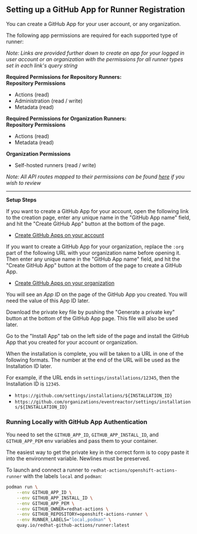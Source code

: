 ## Setting up a GitHub App for Runner Registration

You can create a GitHub App for your user account, or any organization.

The following app permissions are required for each supported type of runner:

_Note: Links are provided further down to create an app for your logged in user account or an organization with the permissions for all runner types set in each link's query string_

**Required Permissions for Repository Runners:**<br />
**Repository Permissions**

* Actions (read)
* Administration (read / write)
* Metadata (read)

**Required Permissions for Organization Runners:**<br />
**Repository Permissions**

* Actions (read)
* Metadata (read)

**Organization Permissions**
* Self-hosted runners (read / write)


_Note: All API routes mapped to their permissions can be found [here](https://docs.github.com/en/rest/reference/permissions-required-for-github-apps) if you wish to review_

---

**Setup Steps**

If you want to create a GitHub App for your account, open the following link to the creation page, enter any unique name in the "GitHub App name" field, and hit the "Create GitHub App" button at the bottom of the page.

<!-- markdown-link-check-disable-next-line -->
- [Create GitHub Apps on your account](https://github.com/settings/apps/new?url=https://github.com/redhat-actions/openshift-actions-runners&webhook_active=false&public=false&administration=write&actions=read)

If you want to create a GitHub App for your organization, replace the `:org` part of the following URL with your organization name before opening it. Then enter any unique name in the "GitHub App name" field, and hit the "Create GitHub App" button at the bottom of the page to create a GitHub App.

<!-- markdown-link-check-disable-next-line -->
- [Create GitHub Apps on your organization](https://github.com/organizations/:org/settings/apps/new?url=https://github.com/redhat-actions/openshift-actions-runners&webhook_active=false&public=false&administration=write&organization_self_hosted_runners=write&actions=read)

You will see an *App ID* on the page of the GitHub App you created. You will need the value of this App ID later.

Download the private key file by pushing the "Generate a private key" button at the bottom of the GitHub App page. This file will also be used later.

Go to the "Install App" tab on the left side of the page and install the GitHub App that you created for your account or organization.

When the installation is complete, you will be taken to a URL in one of the following formats. The number at the end of the URL will be used as the Installation ID later.

For example, if the URL ends in `settings/installations/12345`, then the Installation ID is `12345`.

- `https://github.com/settings/installations/${INSTALLATION_ID}`
- `https://github.com/organizations/eventreactor/settings/installations/${INSTALLATION_ID}`

### Running Locally with GitHub App Authentication

You need to set the `GITHUB_APP_ID`, `GITHUB_APP_INSTALL_ID`, and `GITHUB_APP_PEM` env variables and pass them to your container.

The easiest way to get the private key in the correct form is to copy paste it into the environment variable. Newlines must be preserved.

To launch and connect a runner to `redhat-actions/openshift-actions-runner` with the labels `local` and `podman`:

```sh
podman run \
    --env GITHUB_APP_ID \
    --env GITHUB_APP_INSTALL_ID \
    --env GITHUB_APP_PEM \
    --env GITHUB_OWNER=redhat-actions \
    --env GITHUB_REPOSITORY=openshift-actions-runner \
    --env RUNNER_LABELS="local,podman" \
    quay.io/redhat-github-actions/runner:latest
```
